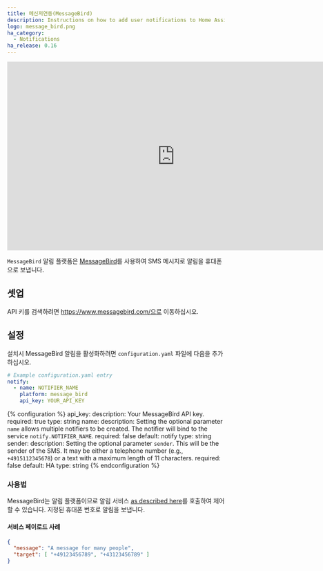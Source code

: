 ```yaml
---
title: 메신저연동(MessageBird)
description: Instructions on how to add user notifications to Home Assistant.
logo: message_bird.png
ha_category:
  - Notifications
ha_release: 0.16
---
```


<div class='videoWrapper'>
<iframe width="776" height="437" src="https://www.youtube.com/embed/V7eUf2UsO4Q" frameborder="0" allow="accelerometer; autoplay; encrypted-media; gyroscope; picture-in-picture" allowfullscreen></iframe>
</div>

`MessageBird` 알림 플랫폼은 [MessageBird](https://www.messagebird.com/)를 사용하여 SMS 메시지로 알림을 휴대폰으로 보냅니다.

## 셋업

API 키를 검색하려면 https://www.messagebird.com/으로 이동하십시오.

## 설정

설치시 MessageBird 알림을 활성화하려면 `configuration.yaml` 파일에 다음을 추가하십시오.

```yaml
# Example configuration.yaml entry
notify:
  - name: NOTIFIER_NAME
    platform: message_bird
    api_key: YOUR_API_KEY
```

{% configuration %}
api_key:
  description: Your MessageBird API key.
  required: true
  type: string
name:
  description: Setting the optional parameter `name` allows multiple notifiers to be created. The notifier will bind to the service `notify.NOTIFIER_NAME`.
  required: false
  default: notify
  type: string
sender:
  description: Setting the optional parameter `sender`. This will be the sender of the SMS. It may be either a telephone number (e.g., `+4915112345678`) or a text with a maximum length of 11 characters.
  required: false
  default: HA
  type: string
{% endconfiguration %}

### 사용법

MessageBird는 알림 플랫폼이므로 알림 서비스 [as described here](/integrations/notify/)를 호출하여 제어할 수 있습니다. 지정된 휴대폰 번호로 알림을 보냅니다.

#### 서비스 페이로드 사례

```json
{
  "message": "A message for many people",
  "target": [ "+49123456789", "+43123456789" ]
}
```
